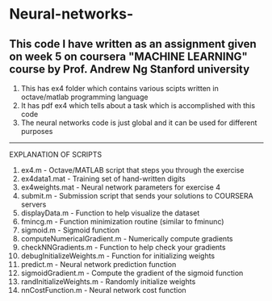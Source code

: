 # Neural-networks-
This code I have written as an assignment given on week 5 on coursera "MACHINE LEARNING" course by Prof. Andrew Ng Stanford university 
-------------------------------------------------------------------------------------------------------
1) This has ex4 folder which contains various scipts written in octave/matlab programming language
2) It has pdf ex4 which tells about a task which is accomplished with this code 
3) The neural networks code is just global and it can be used for different purposes
-------------------------------------------------------------------------------------
  EXPLANATION OF SCRIPTS
1) ex4.m - Octave/MATLAB script that steps you through the exercise
2) ex4data1.mat - Training set of hand-written digits 
3) ex4weights.mat - Neural network parameters for exercise 4
4) submit.m - Submission script that sends your solutions to COURSERA servers
5) displayData.m - Function to help visualize the dataset
6) fmincg.m - Function minimization routine (similar to fminunc)
7) sigmoid.m - Sigmoid function 
8) computeNumericalGradient.m - Numerically compute gradients
9) checkNNGradients.m - Function to help check your gradients
10) debugInitializeWeights.m - Function for initializing weights 
11) predict.m - Neural network prediction function 
12) sigmoidGradient.m - Compute the gradient of the sigmoid function
13) randInitializeWeights.m - Randomly initialize weights 
14) nnCostFunction.m - Neural network cost function

